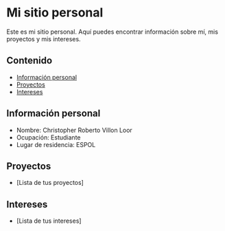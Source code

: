 # Mi sitio personal
Este es mi sitio personal. Aquí puedes encontrar información sobre mí, mis
proyectos y mis intereses.
## Contenido
* [Información personal](#información-personal)
* [Proyectos](#proyectos)
* [Intereses](#intereses)
## Información personal
* Nombre: Christopher Roberto Villon Loor
* Ocupación: Estudiante
* Lugar de residencia: ESPOL
## Proyectos
* [Lista de tus proyectos]
## Intereses
* [Lista de tus intereses]
